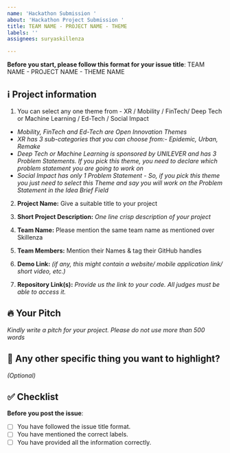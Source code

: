 ```yaml
---
name: 'Hackathon Submission '
about: 'Hackathon Project Submission '
title: TEAM NAME - PROJECT NAME - THEME
labels: ''
assignees: suryaskillenza

---
```


**Before you start, please follow this format for your issue title**:
TEAM NAME - PROJECT NAME - THEME NAME

## ℹ️ Project information


 1. You can select any one theme from - XR / Mobility / FinTech/ Deep Tech or Machine Learning / Ed-Tech / Social Impact
 
- _Mobility, FinTech and Ed-Tech are Open Innovation Themes_
- _XR has 3 sub-categories that you can choose from:- Epidemic, Urban, Remake_
- _Deep Tech or Machine Learning is sponsored by UNILEVER and has 3 Problem Statements. If you pick this theme, you need to declare which problem statement you are going to work on_
- _Social Impact has only 1 Problem Statement - So, if you pick this theme you just need to select this Theme and say you will work on the Problem Statement in the Idea Brief Field_


2. **Project Name:** Give a suitable title to your project

3. **Short Project Description:** _One line crisp description of your project_

4. **Team Name:** Please mention the same team name as mentioned over Skillenza

5. **Team Members:** Mention their Names & tag their GitHub handles

6. **Demo Link:** _(if any, this might contain a website/ mobile application link/ short video, etc.)_

7. **Repository Link(s):** _Provide us the link to your code. All judges must be able to access it._



## 🔥 Your Pitch
_Kindly write a pitch for your project. Please do not use more than 500 words_



## 🔦 Any other specific thing you want to highlight?
_(Optional)_


## ✅ Checklist


**Before you post the issue**:
- [ ] You have followed the issue title format.
- [ ] You have mentioned the correct labels.
- [ ] You have provided all the information correctly.
